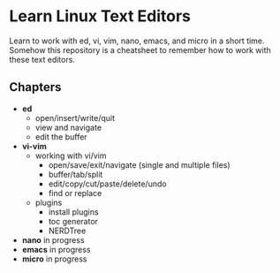 # Learn Linux Text Editors

Learn to work with ed, vi, vim, nano, emacs, and micro in a short time. Somehow this repository is a cheatsheet to remember how to work with these text editors. 


## Chapters
- **ed**
	- open/insert/write/quit
	- view and navigate
	- edit the buffer
- **vi-vim**
	- working with vi/vim
		- open/save/exit/navigate (single and multiple files)
		- buffer/tab/split
		- edit/copy/cut/paste/delete/undo
		- find or replace
	- plugins
		- install plugins
		- toc generator
		- NERDTree
- **nano** in progress
- **emacs** in progress
- **micro** in progress


